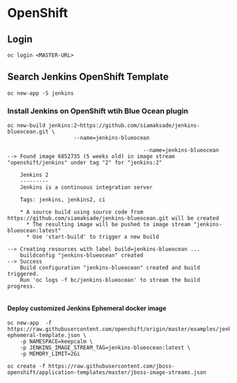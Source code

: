 # OpenShift

## Login

``` 
oc login <MASTER-URL>
```

## Search Jenkins OpenShift Template

```
oc new-app -S jenkins
```

### Install Jenkins on OpenShift wtih Blue Ocean plugin
```
oc new-build jenkins:2~https://github.com/siamaksade/jenkins-blueocean.git \
                     --name=jenkins-blueocean
```


```$xslt
                                           --name=jenkins-blueocean
--> Found image 6852735 (5 weeks old) in image stream "openshift/jenkins" under tag "2" for "jenkins:2"

    Jenkins 2 
    --------- 
    Jenkins is a continuous integration server

    Tags: jenkins, jenkins2, ci

    * A source build using source code from https://github.com/siamaksade/jenkins-blueocean.git will be created
      * The resulting image will be pushed to image stream "jenkins-blueocean:latest"
      * Use 'start-build' to trigger a new build

--> Creating resources with label build=jenkins-blueocean ...
    buildconfig "jenkins-blueocean" created
--> Success
    Build configuration "jenkins-blueocean" created and build triggered.
    Run 'oc logs -f bc/jenkins-blueocean' to stream the build progress.
    
```




#### Deploy customized Jenkins Ephemeral docker image
```
oc new-app  -f https://raw.githubusercontent.com/openshift/origin/master/examples/jenkins/jenkins-ephemeral-template.json \
    -p NAMESPACE=keepcalm \
    -p JENKINS_IMAGE_STREAM_TAG=jenkins-blueocean:latest \
    -p MEMORY_LIMIT=2Gi
```



```
oc create -f https://raw.githubusercontent.com/jboss-openshift/application-templates/master/jboss-image-streams.json
```